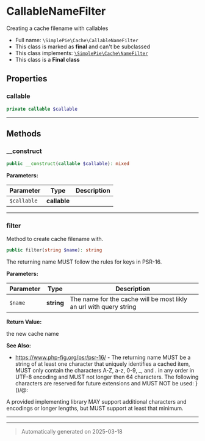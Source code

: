 
# CallableNameFilter

Creating a cache filename with callables



* Full name: `\SimplePie\Cache\CallableNameFilter`
* This class is marked as **final** and can't be subclassed
* This class implements:
[`\SimplePie\Cache\NameFilter`](./NameFilter.md)
* This class is a **Final class**



## Properties


### callable



```php
private callable $callable
```






***

## Methods


### __construct



```php
public __construct(callable $callable): mixed
```








**Parameters:**

| Parameter | Type | Description |
|-----------|------|-------------|
| `$callable` | **callable** |  |





***

### filter

Method to create cache filename with.

```php
public filter(string $name): string
```

The returning name MUST follow the rules for keys in PSR-16.






**Parameters:**

| Parameter | Type | Description |
|-----------|------|-------------|
| `$name` | **string** | The name for the cache will be most likly an url with query string |


**Return Value:**

the new cache name




**See Also:**

* https://www.php-fig.org/psr/psr-16/ - The returning name MUST be a string of at least one character
that uniquely identifies a cached item, MUST only contain the
characters A-Z, a-z, 0-9, _, and . in any order in UTF-8 encoding
and MUST not longer then 64 characters. The following characters
are reserved for future extensions and MUST NOT be used: }()/\@:

A provided implementing library MAY support additional characters
and encodings or longer lengths, but MUST support at least that
minimum.

***


***
> Automatically generated on 2025-03-18
